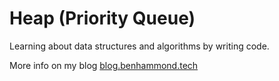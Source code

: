 # Heap (Priority Queue)

Learning about data structures and algorithms by writing code.

More info on my blog [blog.benhammond.tech](https://benhammond.tech)
